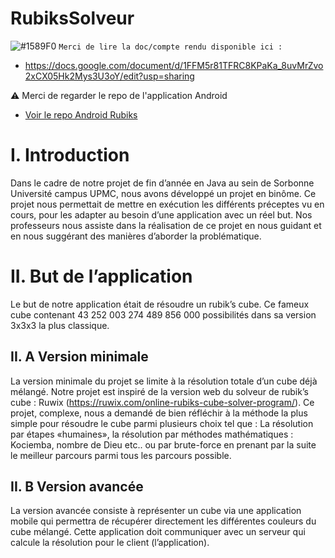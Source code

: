 # RubiksSolveur

![#1589F0](https://placehold.it/15/1589F0/000000?text=+) `Merci de lire la doc/compte rendu disponible ici : `

  - https://docs.google.com/document/d/1FFM5r81TFRC8KPaKa_8uvMrZvo2xCX05Hk2Mys3U3oY/edit?usp=sharing

:warning: Merci de regarder le repo de l'application Android 

  - [Voir le repo Android Rubiks](https://github.com/TimPrd/Android-Rubiks)

# I. Introduction

Dans le cadre de notre projet de fin d’année en Java au sein de Sorbonne Université campus UPMC, nous avons développé un projet en binôme.
Ce projet nous permettait de mettre en exécution les différents préceptes vu en cours, pour les adapter au besoin d’une application avec un réel but.
Nos professeurs nous assiste dans la réalisation de ce projet en nous guidant et en nous suggérant des manières d’aborder la problématique.

# II. But de l’application

Le but de notre application était de résoudre un rubik’s cube. Ce fameux cube contenant 43 252 003 274 489 856 000 possibilités dans sa version 3x3x3 la plus classique.   

## II. A Version minimale 

La version minimale du projet se limite à la résolution totale d’un cube déjà mélangé. Notre projet est inspiré de la version web du solveur de rubik’s cube : 
Ruwix (https://ruwix.com/online-rubiks-cube-solver-program/).
Ce projet, complexe, nous a demandé de bien réfléchir à la méthode la plus simple pour résoudre le cube parmi plusieurs choix tel que : La résolution par étapes «humaines», 
la résolution par méthodes mathématiques : Kociemba, nombre de Dieu etc.. ou par brute-force en prenant par la suite le meilleur parcours parmi tous les parcours possible.

## II. B Version avancée
La version avancée consiste à représenter un cube via une application mobile qui permettra de récupérer directement les différentes couleurs du cube mélangé. Cette application doit communiquer avec un serveur qui calcule la résolution pour le client (l’application).
